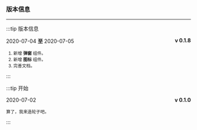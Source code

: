 ### 版本信息
---
:::tip 版本信息
  <p class="logs-version-item">
    <span>2020-07-04  <b>至</b>  2020-07-05</span>
    <b>v 0.1.8</b>
  </p>
  
  <small>
     <ol>
        <li>新增 <b>弹窗</b> 组件。</li>
        <li>新增 <b>图标</b> 组件。</li>
        <li>完善文档。</li>
     </ol>
  </small>   
:::

:::tip 开始
  <p class="logs-version-item">
    <span>2020-07-02</span>
    <b>v 0.1.0</b>
  </p>
  
  <small>
     <p>算了，我来造轮子吧。</p>
  </small>   
:::

<style>
    .logs-version-item{
        display: flex;
        justify-content: space-between;
    }
</style>  
